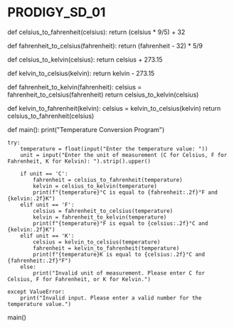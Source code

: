 # PRODIGY_SD_01
def celsius_to_fahrenheit(celsius):
    return (celsius * 9/5) + 32

def fahrenheit_to_celsius(fahrenheit):
    return (fahrenheit - 32) * 5/9

def celsius_to_kelvin(celsius):
    return celsius + 273.15

def kelvin_to_celsius(kelvin):
    return kelvin - 273.15

def fahrenheit_to_kelvin(fahrenheit):
    celsius = fahrenheit_to_celsius(fahrenheit)
    return celsius_to_kelvin(celsius)

def kelvin_to_fahrenheit(kelvin):
    celsius = kelvin_to_celsius(kelvin)
    return celsius_to_fahrenheit(celsius)

def main():
    print("Temperature Conversion Program")

    try:
        temperature = float(input("Enter the temperature value: "))
        unit = input("Enter the unit of measurement (C for Celsius, F for Fahrenheit, K for Kelvin): ").strip().upper()

        if unit == 'C':
            fahrenheit = celsius_to_fahrenheit(temperature)
            kelvin = celsius_to_kelvin(temperature)
            print(f"{temperature}°C is equal to {fahrenheit:.2f}°F and {kelvin:.2f}K")
        elif unit == 'F':
            celsius = fahrenheit_to_celsius(temperature)
            kelvin = fahrenheit_to_kelvin(temperature)
            print(f"{temperature}°F is equal to {celsius:.2f}°C and {kelvin:.2f}K")
        elif unit == 'K':
            celsius = kelvin_to_celsius(temperature)
            fahrenheit = kelvin_to_fahrenheit(temperature)
            print(f"{temperature}K is equal to {celsius:.2f}°C and {fahrenheit:.2f}°F")
        else:
            print("Invalid unit of measurement. Please enter C for Celsius, F for Fahrenheit, or K for Kelvin.")

    except ValueError:
        print("Invalid input. Please enter a valid number for the temperature value.")

main()

